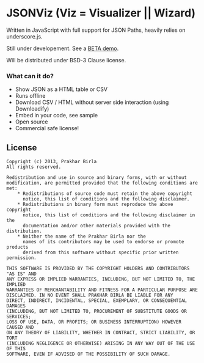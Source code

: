 JSONViz (Viz = Visualizer || Wizard)
====================================

Written in JavaScript with full support for JSON Paths, heavily relies on underscore.js.

Still under developement. See a [BETA demo](http://json.bir.la/).

Will be distributed under BSD-3 Clause license.

### What can it do?

* Show JSON as a HTML table or CSV
* Runs offline
* Download CSV / HTML without server side interaction (using Downloadify)
* Embed in your code, see sample
* Open source
* Commercial safe license!

License
----

	Copyright (c) 2013, Prakhar Birla
	All rights reserved.

	Redistribution and use in source and binary forms, with or without
	modification, are permitted provided that the following conditions are met:
	    * Redistributions of source code must retain the above copyright
	      notice, this list of conditions and the following disclaimer.
	    * Redistributions in binary form must reproduce the above copyright
	      notice, this list of conditions and the following disclaimer in the
	      documentation and/or other materials provided with the distribution.
	    * Neither the name of the Prakhar Birla nor the
	      names of its contributors may be used to endorse or promote products
	      derived from this software without specific prior written permission.

	THIS SOFTWARE IS PROVIDED BY THE COPYRIGHT HOLDERS AND CONTRIBUTORS "AS IS" AND
	ANY EXPRESS OR IMPLIED WARRANTIES, INCLUDING, BUT NOT LIMITED TO, THE IMPLIED
	WARRANTIES OF MERCHANTABILITY AND FITNESS FOR A PARTICULAR PURPOSE ARE
	DISCLAIMED. IN NO EVENT SHALL PRAKHAR BIRLA BE LIABLE FOR ANY
	DIRECT, INDIRECT, INCIDENTAL, SPECIAL, EXEMPLARY, OR CONSEQUENTIAL DAMAGES
	(INCLUDING, BUT NOT LIMITED TO, PROCUREMENT OF SUBSTITUTE GOODS OR SERVICES;
	LOSS OF USE, DATA, OR PROFITS; OR BUSINESS INTERRUPTION) HOWEVER CAUSED AND
	ON ANY THEORY OF LIABILITY, WHETHER IN CONTRACT, STRICT LIABILITY, OR TORT
	(INCLUDING NEGLIGENCE OR OTHERWISE) ARISING IN ANY WAY OUT OF THE USE OF THIS
	SOFTWARE, EVEN IF ADVISED OF THE POSSIBILITY OF SUCH DAMAGE.

